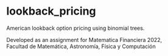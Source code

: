 # lookback_pricing
American lookback option pricing using binomial trees.

Developed as an assignment for Matematica Financiera 2022,   
Facultad de Matemática, Astronomía, Física y Computación
